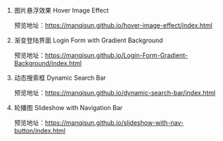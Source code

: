 1. 图片悬浮效果 Hover Image Effect 

    预览地址：https://manqisun.github.io/hover-image-effect/index.html


2. 渐变登陆界面 Login Form with Gradient Background 
  
    预览地址：https://manqisun.github.io/Login-Form-Gradient-Background/index.html

3. 动态搜索框 Dynamic Search Bar

    预览地址：https://manqisun.github.io/dynamic-search-bar/index.html
    
4. 轮播图 Slideshow with Navigation Bar

    预览地址：https://manqisun.github.io/slideshow-with-nav-button/index.html
